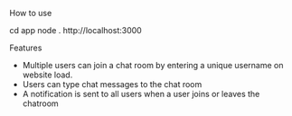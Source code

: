 How to use

cd app
node .
http://localhost:3000

Features

- Multiple users can join a chat room by entering a unique username
on website load.
- Users can type chat messages to the chat room
- A notification is sent to all users when a user joins or leaves
the chatroom
